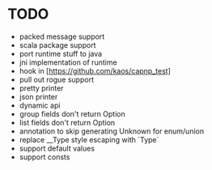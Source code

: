 TODO
====

* packed message support
* scala package support
* port runtime stuff to java
* jni implementation of runtime
* hook in [https://github.com/kaos/capnp_test]
* pull out rogue support
* pretty printer
* json printer
* dynamic api
* group fields don't return Option
* list fields don't return Option
* annotation to skip generating Unknown for enum/union
* replace __Type style escaping with \`Type\`
* support default values
* support consts
